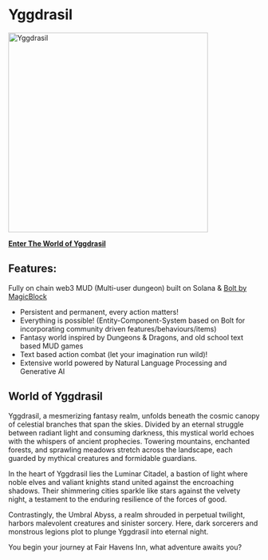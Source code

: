 # Yggdrasil

<img src="https://github.com/shirecoding/yggdrasil/blob/deploy/assets/images/yggdrasil_med.png" alt="Yggdrasil" height="400">

**[Enter The World of Yggdrasil](https://shirecoding.github.io)**

## Features:

Fully on chain web3 MUD (Multi-user dungeon) built on Solana & [Bolt by MagicBlock](https://www.magicblock.gg/)

- Persistent and permanent, every action matters!
- Everything is possible! (Entity-Component-System based on Bolt for incorporating community driven features/behaviours/items)
- Fantasy world inspired by Dungeons & Dragons, and old school text based MUD games
- Text based action combat (let your imagination run wild)!
- Extensive world powered by Natural Language Processing and Generative AI

## World of Yggdrasil

Yggdrasil, a mesmerizing fantasy realm, unfolds beneath the cosmic canopy of celestial branches that span the skies. Divided by an eternal struggle between radiant light and consuming darkness, this mystical world echoes with the whispers of ancient prophecies. Towering mountains, enchanted forests, and sprawling meadows stretch across the landscape, each guarded by mythical creatures and formidable guardians.

In the heart of Yggdrasil lies the Luminar Citadel, a bastion of light where noble elves and valiant knights stand united against the encroaching shadows. Their shimmering cities sparkle like stars against the velvety night, a testament to the enduring resilience of the forces of good.

Contrastingly, the Umbral Abyss, a realm shrouded in perpetual twilight, harbors malevolent creatures and sinister sorcery. Here, dark sorcerers and monstrous legions plot to plunge Yggdrasil into eternal night.

You begin your journey at Fair Havens Inn, what adventure awaits you?
